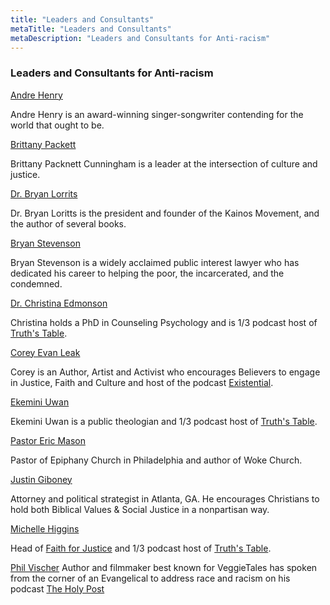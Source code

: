 ```yaml
---
title: "Leaders and Consultants"
metaTitle: "Leaders and Consultants"
metaDescription: "Leaders and Consultants for Anti-racism"
---
```

### Leaders and Consultants for Anti-racism

[Andre Henry](http://andrehenry.co/)

Andre Henry is an award-winning singer-songwriter contending for the world that ought to be.

[Brittany Packett](https://brittanypacknett.com/bio)

Brittany Packnett Cunningham is a leader at the intersection of culture and justice.

[Dr. Bryan Lorrits](https://bryanloritts.com/)

Dr. Bryan Loritts is the president and founder of the Kainos Movement, and the author of several books.

[Bryan Stevenson](https://eji.org/bryan-stevenson/)

Bryan Stevenson is a widely acclaimed public interest lawyer who has dedicated his career to helping the poor, the incarcerated, and the condemned.

[Dr. Christina Edmonson](https://www.christinaedmondson.com/)

Christina holds a PhD in Counseling Psychology and is 1/3 podcast host of [Truth's Table](https://www.truthstable.com/).

[Corey Evan Leak](https://coreyevanleak.com/)

Corey is an Author, Artist and Activist who encourages Believers to engage in Justice, Faith and Culture and host of the podcast [Existential](http://coreyevanleak.com/existential-podcast/).

[Ekemini Uwan](https://www.sistamatictheology.com/)

Ekemini Uwan is a public theologian and 1/3 podcast host of [Truth's Table](https://www.truthstable.com/).

[Pastor Eric Mason](https://www.pastoremase.com/)

Pastor of Epiphany Church in Philadelphia and author of Woke Church.

[Justin Giboney](https://andcampaign.org/justin-giboney)

Attorney and political strategist in Atlanta, GA. He encourages Christians to hold both Biblical Values & Social Justice in a nonpartisan way.

[Michelle Higgins](https://twitter.com/AfroRising)

Head of [Faith for Justice](https://www.faithforjustice.org/) and 1/3 podcast host of [Truth's Table](https://www.truthstable.com/).

[Phil Vischer](https://philvischer.com)
Author and filmmaker best known for VeggieTales has spoken from the corner of an Evangelical to address race and racism on his podcast [The Holy Post](https://www.holypost.com/)
















